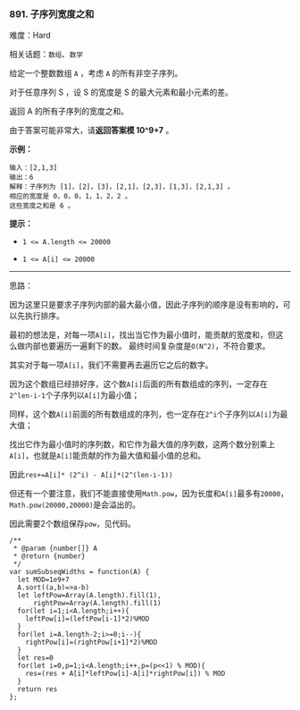 ### 891. 子序列宽度之和

难度：Hard

相关话题：`数组`、`数学`

给定一个整数数组  `A`  ，考虑  `A`  的所有非空子序列。



对于任意序列 S ，设 S 的宽度是 S 的最大元素和最小元素的差。



返回 A 的所有子序列的宽度之和。



由于答案可能非常大，请**返回答案模 10^9+7** 。







**示例：** 



```
输入：[2,1,3]
输出：6
解释：子序列为 [1]，[2]，[3]，[2,1]，[2,3]，[1,3]，[2,1,3] 。
相应的宽度是 0，0，0，1，1，2，2 。
这些宽度之和是 6 。
```






**提示：** 




* `1 <= A.length <= 20000`

* `1 <= A[i] <= 20000`






-----

思路：

因为这里只是要求子序列内部的最大最小值，因此子序列的顺序是没有影响的，可以先执行排序。

最初的想法是，对每一项`A[i]`，找出当它作为最小值时，能贡献的宽度和，但这么做内部也要遍历一遍剩下的数。
最终时间复杂度是`O(N^2)`，不符合要求。

其实对于每一项`A[i]`，我们不需要再去遍历它之后的数字。

因为这个数组已经排好序，这个数`A[i]`后面的所有数组成的序列，一定存在`2^len-i-1`个子序列以`A[i]`为最小值；

同样，这个数`A[i]`前面的所有数组成的序列，也一定存在`2^i`个子序列以`A[i]`为最大值；

找出它作为最小值时的序列数，和它作为最大值的序列数，这两个数分别乘上`A[i]`，也就是`A[i]`能贡献的作为最大值和最小值的总和。

因此`res+=A[i]* (2^i) - A[i]*(2^(len-i-1))`

但还有一个要注意，我们不能直接使用`Math.pow`，因为长度和`A[i]`最多有`20000`，`Math.pow(20000,20000)`是会溢出的。

因此需要2个数组保存`pow`，见代码。

```
/**
 * @param {number[]} A
 * @return {number}
 */
var sumSubseqWidths = function(A) {
  let MOD=1e9+7
  A.sort((a,b)=>a-b)
  let leftPow=Array(A.length).fill(1),
      rightPow=Array(A.length).fill(1)
  for(let i=1;i<A.length;i++){
    leftPow[i]=(leftPow[i-1]*2)%MOD
  }
  for(let i=A.length-2;i>=0;i--){
    rightPow[i]=(rightPow[i+1]*2)%MOD
  }
  let res=0
  for(let i=0,p=1;i<A.length;i++,p=(p<<1) % MOD){
    res=(res + A[i]*leftPow[i]-A[i]*rightPow[i]) % MOD
  }
  return res
};
```


